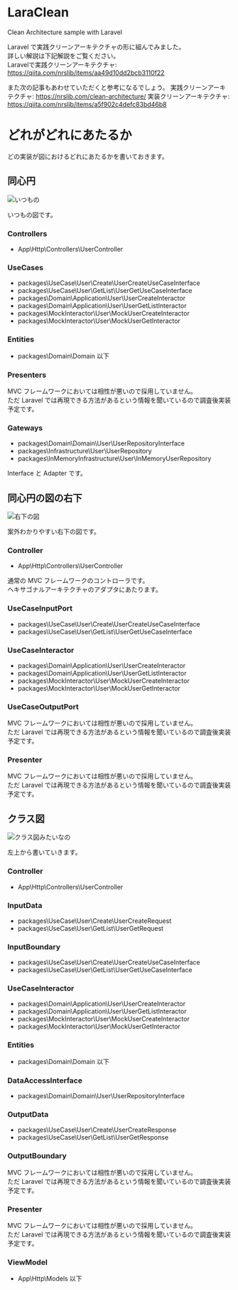 # LaraClean

Clean Architecture sample with Laravel

Laravel で実践クリーンアーキテクチャの形に組んでみました。  
詳しい解説は下記解説をご覧ください。  
Laravelで実践クリーンアーキテクチャ: https://qiita.com/nrslib/items/aa49d10dd2bcb3110f22

また次の記事もあわせていただくと参考になるでしょう。
実践クリーンアーキテクチャ: https://nrslib.com/clean-architecture/
実装クリーンアーキテクチャ: https://qiita.com/nrslib/items/a5f902c4defc83bd46b8

# どれがどれにあたるか

どの実装が図におけるどれにあたるかを書いておきます。

## 同心円

![いつもの](https://github.com/nrslib/LaraClean/blob/master/image/CleanArchitecture.jpg)

いつもの図です。

### Controllers
- App\Http\Controllers\UserController

### UseCases
- packages\UseCase\User\Create\UserCreateUseCaseInterface
- packages\UseCase\User\GetList\UserGetUseCaseInterface
- packages\Domain\Application\User\UserCreateInteractor
- packages\Domain\Application\User\UserGetListInteractor
- packages\MockInteractor\User\MockUserCreateInteractor
- packages\MockInteractor\User\MockUserGetInteractor

### Entities
- packages\Domain\Domain 以下

### Presenters
MVC フレームワークにおいては相性が悪いので採用していません。  
ただ Laravel では再現できる方法があるという情報を聞いているので調査後実装予定です。

### Gateways
- packages\Domain\Domain\User\UserRepositoryInterface
- packages\Infrastructure\User\UserRepository
- packages\InMemoryInfrastructure\User\InMemoryUserRepository

Interface と Adapter です。

## 同心円の図の右下

![右下の図](https://github.com/nrslib/LaraClean/blob/master/image/LowerRight.jpg)

案外わかりやすい右下の図です。

### Controller
- App\Http\Controllers\UserController

通常の MVC フレームワークのコントローラです。  
ヘキサゴナルアーキテクチャのアダプタにあたります。

### UseCaseInputPort
- packages\UseCase\User\Create\UserCreateUseCaseInterface
- packages\UseCase\User\GetList\UserGetUseCaseInterface

### UseCaseInteractor
- packages\Domain\Application\User\UserCreateInteractor
- packages\Domain\Application\User\UserGetListInteractor
- packages\MockInteractor\User\MockUserCreateInteractor
- packages\MockInteractor\User\MockUserGetInteractor

### UseCaseOutputPort
MVC フレームワークにおいては相性が悪いので採用していません。  
ただ Laravel では再現できる方法があるという情報を聞いているので調査後実装予定です。

### Presenter
MVC フレームワークにおいては相性が悪いので採用していません。  
ただ Laravel では再現できる方法があるという情報を聞いているので調査後実装予定です。

## クラス図

![クラス図みたいなの](https://github.com/nrslib/LaraClean/blob/master/image/ClassDiagram.jpg)

左上から書いていきます。

### Controller
- App\Http\Controllers\UserController

### InputData
- packages\UseCase\User\Create\UserCreateRequest
- packages\UseCase\User\GetList\UserGetRequest

### InputBoundary
- packages\UseCase\User\Create\UserCreateUseCaseInterface
- packages\UseCase\User\GetList\UserGetUseCaseInterface

### UseCaseInteractor
- packages\Domain\Application\User\UserCreateInteractor
- packages\Domain\Application\User\UserGetListInteractor
- packages\MockInteractor\User\MockUserCreateInteractor
- packages\MockInteractor\User\MockUserGetInteractor

### Entities
- packages\Domain\Domain 以下

### DataAccessInterface
- packages\Domain\Domain\User\UserRepositoryInterface

### OutputData
- packages\UseCase\User\Create\UserCreateResponse
- packages\UseCase\User\GetList\UserGetResponse

### OutputBoundary
MVC フレームワークにおいては相性が悪いので採用していません。  
ただ Laravel では再現できる方法があるという情報を聞いているので調査後実装予定です。

### Presenter
MVC フレームワークにおいては相性が悪いので採用していません。  
ただ Laravel では再現できる方法があるという情報を聞いているので調査後実装予定です。

### ViewModel
- App\Http\Models 以下
